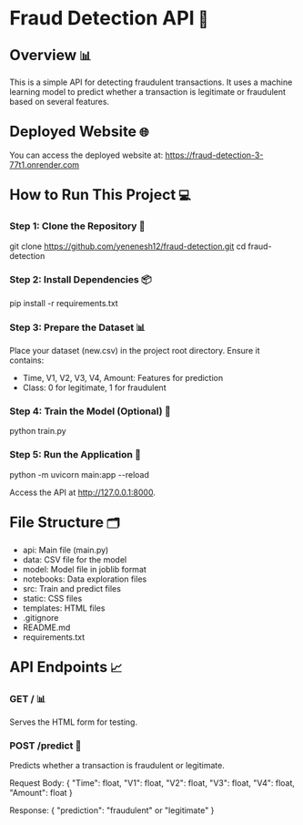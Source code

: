 **<big>Fraud Detection API</big> 🚨**
=====================================

**<big>Overview</big> 📊**
------------------------

This is a simple API for detecting fraudulent transactions. It uses a machine learning model to predict whether a transaction is legitimate or fraudulent based on several features.

**<big>Deployed Website</big> 🌐**
------------------------------

You can access the deployed website at: https://fraud-detection-3-77t1.onrender.com

**<big>How to Run This Project</big> 💻**
--------------------------------------

### **Step 1: Clone the Repository** 📁

git clone https://github.com/yenenesh12/fraud-detection.git
cd fraud-detection


### **Step 2: Install Dependencies** 📦

pip install -r requirements.txt


### **Step 3: Prepare the Dataset** 📊

Place your dataset (new.csv) in the project root directory. Ensure it contains:

* Time, V1, V2, V3, V4, Amount: Features for prediction
* Class: 0 for legitimate, 1 for fraudulent

### **Step 4: Train the Model (Optional)** 🤖

python train.py


### **Step 5: Run the Application** 🚀

python -m uvicorn main:app --reload


Access the API at http://127.0.0.1:8000.

**<big>File Structure</big> 🗂️**
------------------------------

* api: Main file (main.py)
* data: CSV file for the model
* model: Model file in joblib format
* notebooks: Data exploration files
* src: Train and predict files
* static: CSS files
* templates: HTML files
* .gitignore
* README.md
* requirements.txt

**<big>API Endpoints</big> 📈**
---------------------------

### **GET /** 📊

Serves the HTML form for testing.

### **POST /predict** 🤔

Predicts whether a transaction is fraudulent or legitimate.

Request Body:
{
  "Time": float,
  "V1": float,
  "V2": float,
  "V3": float,
  "V4": float,
  "Amount": float
}


Response:
{
  "prediction": "fraudulent" or "legitimate"
}
